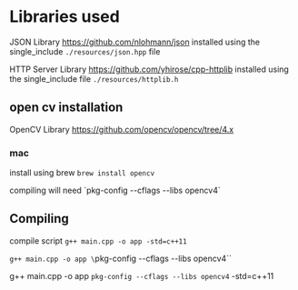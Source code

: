 # Libraries used

JSON Library
https://github.com/nlohmann/json
installed using the single_include `./resources/json.hpp` file

HTTP Server Library
https://github.com/yhirose/cpp-httplib
installed using the single_include file `./resources/httplib.h`

## open cv installation

OpenCV Library
https://github.com/opencv/opencv/tree/4.x

### mac

install using brew
`brew install opencv`

compiling will need \`pkg-config --cflags --libs opencv4\`

## Compiling

compile script
`g++ main.cpp -o app -std=c++11`

`g++ main.cpp -o app \`pkg-config --cflags --libs opencv4\``

g++ main.cpp -o app `pkg-config --cflags --libs opencv4` -std=c++11
